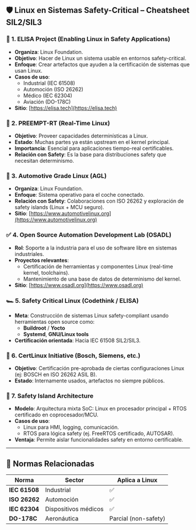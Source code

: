 ## 🛡️ Linux en Sistemas Safety-Critical – Cheatsheet SIL2/SIL3

### 🔧 1. **ELISA Project** (Enabling Linux in Safety Applications)
- **Organiza**: Linux Foundation.
- **Objetivo**: Hacer de Linux un sistema usable en entornos safety-critical.
- **Enfoque**: Crear artefactos que ayuden a la certificación de sistemas que usan Linux.
- **Casos de uso**:
  - Industrial (IEC 61508)
  - Automoción (ISO 26262)
  - Médico (IEC 62304)
  - Aviación (DO-178C)
- **Sitio**: [https://elisa.tech](https://elisa.tech)

### 📆 2. **PREEMPT-RT** (Real-Time Linux)
- **Objetivo**: Proveer capacidades determinísticas a Linux.
- **Estado**: Muchas partes ya están upstream en el kernel principal.
- **Importancia**: Esencial para aplicaciones tiempo-real certificables.
- **Relación con Safety**: Es la base para distribuciones safety que necesitan determinismo.

### 🚗 3. **Automotive Grade Linux (AGL)**
- **Organiza**: Linux Foundation.
- **Enfoque**: Sistema operativo para el coche conectado.
- **Relación con Safety**: Colaboraciones con ISO 26262 y exploración de safety islands (Linux + MCU seguro).
- **Sitio**: [https://www.automotivelinux.org](https://www.automotivelinux.org)

### ✅ 4. **Open Source Automation Development Lab (OSADL)**
- **Rol**: Soporte a la industria para el uso de software libre en sistemas industriales.
- **Proyectos relevantes**:
  - Certificación de herramientas y componentes Linux (real-time kernel, toolchains).
  - Mantenimiento de una base de datos de determinismo del kernel.
- **Sitio**: [https://www.osadl.org](https://www.osadl.org)

### 🏎️ 5. **Safety Critical Linux (Codethink / ELISA)**
- **Meta**: Construcción de sistemas Linux safety-compliant usando herramientas open source como:
  - **Buildroot** / **Yocto**
  - **Systemd**, **GNU/Linux tools**
- **Certificación orientada**: Hacia IEC 61508 SIL2/SIL3.

### 📜 6. **CertLinux Initiative (Bosch, Siemens, etc.)**
- **Objetivo**: Certificación pre-aprobada de ciertas configuraciones Linux (ej: BOSCH en ISO 26262 ASIL B).
- **Estado**: Internamente usados, artefactos no siempre públicos.

### 🧱 7. **Safety Island Architecture**
- **Modelo**: Arquitectura mixta SoC: Linux en procesador principal + RTOS certificado en coprocesador/MCU.
- **Casos de uso**:
  - Linux para HMI, logging, comunicación.
  - RTOS para lógica safety (ej. FreeRTOS certificado, AUTOSAR).
- **Ventaja**: Permite aislar funcionalidades safety en entorno certificable.

---

## 📘 Normas Relacionadas

| Norma        | Sector         | Aplica a Linux |
|--------------|----------------|----------------|
| **IEC 61508**| Industrial     | ✅              |
| **ISO 26262**| Automoción     | ✅              |
| **IEC 62304**| Dispositivos médicos | ✅       |
| **DO-178C**  | Aeronáutica     | Parcial (non-safety) |

